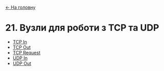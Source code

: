 [<- На головну](../)

# 21. Вузли для роботи з TCP та UDP

- [TCP In](tcp-in.md)<span class="load"> </span>
- [TCP Out](tcp-out.md)<span class="load"> </span>
- [TCP Request](tcp-request.md)<span class="load"> </span>
- [UDP In](udp-in.md)<span class="load"> </span>
- [UDP Out](udp-out.md)<span class="load"> </span>